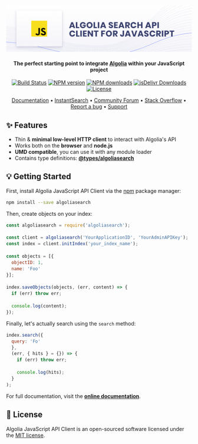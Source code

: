 <p align="center">
  <a href="https://www.algolia.com">
    <img alt="Algolia for JavaScript" src="https://raw.githubusercontent.com/algolia/algoliasearch-client-common/master/banners/javascript.png" >
  </a>

  <h4 align="center">The perfect starting point to integrate <a href="https://algolia.com" target="_blank">Algolia</a> within your JavaScript project</h4>

  <p align="center">
    <a href="https://travis-ci.org/algolia/algoliasearch-client-javascript"><img src="https://img.shields.io/travis/algolia/algoliasearch-client-javascript/master.svg" alt="Build Status"></img></a>
    <a href="https://npmjs.org/package/algoliasearch"><img src="https://img.shields.io/npm/v/algoliasearch.svg?style=flat-square" alt="NPM version"></img></a>
    <a href="http://npm-stat.com/charts.html?package=algoliasearch"><img src="https://img.shields.io/npm/dm/algoliasearch.svg?style=flat-square" alt="NPM downloads"></a>
    <a href="https://www.jsdelivr.com/package/npm/algoliasearch"><img src="https://data.jsdelivr.com/v1/package/npm/algoliasearch/badge" alt="jsDelivr Downloads"></img></a>
    <a href="LICENSE.txt"><img src="https://img.shields.io/badge/license-MIT-green.svg?style=flat-square" alt="License"></a>
  </p>
</p>

<p align="center">
  <a href="https://www.algolia.com/doc/api-client/getting-started/install/javascript/" target="_blank">Documentation</a>  •
  <a href="https://www.algolia.com/doc/guides/building-search-ui/what-is-instantsearch/js/" target="_blank">InstantSearch</a>  •
  <a href="https://discourse.algolia.com" target="_blank">Community Forum</a>  •
  <a href="http://stackoverflow.com/questions/tagged/algolia" target="_blank">Stack Overflow</a>  •
  <a href="https://github.com/algolia/algoliasearch-client-javascript/issues" target="_blank">Report a bug</a>  •
  <a href="https://www.algolia.com/support" target="_blank">Support</a>
</p>

## ✨ Features

- Thin & **minimal low-level HTTP client** to interact with Algolia's API
- Works both on the **browser** and **node.js**
- **UMD compatible**, you can use it with any module loader
- Contains type definitions: **[@types/algoliasearch](https://www.npmjs.com/package/@types/algoliasearch)**

## 💡 Getting Started

First, install Algolia JavaScript API Client via the [npm](https://www.npmjs.com/get-npm) package manager:

```bash
npm install --save algoliasearch
```

Then, create objects on your index:

```js
const algoliasearch = require('algoliasearch');

const client = algoliasearch('YourApplicationID', 'YourAdminAPIKey');
const index = client.initIndex('your_index_name');

const objects = [{
  objectID: 1,
  name: 'Foo'
}];

index.saveObjects(objects, (err, content) => {
  if (err) throw err;

  console.log(content);
});
```

Finally, let's actually search using the `search` method:

```js
index.search({
  query: 'Fo'
  },
  (err, { hits } = {}) => {
    if (err) throw err;

    console.log(hits);
  }
);

```

For full documentation, visit the **[online documentation](https://www.algolia.com/doc/api-client/getting-started/install/javascript/)**.

## 📄 License

Algolia JavaScript API Client is an open-sourced software licensed under the [MIT license](LICENSE.txt).
